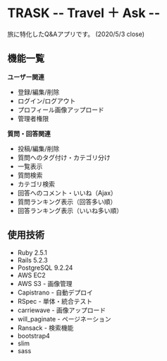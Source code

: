 # TRASK   -- Travel ＋ Ask --

旅に特化したQ&amp;Aアプリです。 (2020/5/3 close)


## 機能一覧

**ユーザー関連**

- 登録/編集/削除
- ログイン/ログアウト
- プロフィール画像アップロード
- 管理者権限

**質問・回答関連**

- 投稿/編集/削除
- 質問へのタグ付け・カテゴリ分け
- 一覧表示
- 質問検索
- カテゴリ検索
- 回答へのコメント・いいね（Ajax）
- 質問ランキング表示（回答多い順）
- 回答ランキング表示（いいね多い順）

## 使用技術
- Ruby 2.5.1
- Rails 5.2.3
- PostgreSQL 9.2.24
- AWS EC2
- AWS S3 - 画像管理
- Capistrano - 自動デプロイ
- RSpec - 単体・統合テスト
- carriewave - 画像アップロード
- will_paginate - ページネーション
- Ransack - 検索機能
- bootstrap4 
- slim
- sass
